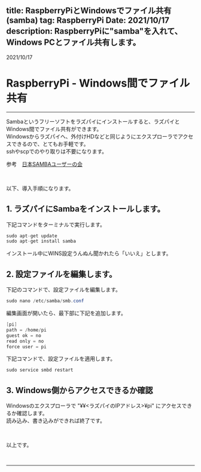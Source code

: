 title: RaspberryPiとWindowsでファイル共有(samba)
tag: RaspberryPi
Date: 2021/10/17
description: RaspberryPiに"samba"を入れて、Windows PCとファイル共有します。
---

2021/10/17
# RaspberryPi - Windows間でファイル共有

---

Sambaというフリーソフトをラズパイにインストールすると、ラズパイとWindows間でファイル共有ができます。  
Windowsからラズパイへ、外付けHDなどと同じようにエクスプローラでアクセスできるので、とてもお手軽です。  
sshやscpでのやり取りは不要になります。

参考　<span class="link"></span>[日本SAMBAユーザーの会](http://wiki.samba.gr.jp/mediawiki/index.php/%E3%83%A1%E3%82%A4%E3%83%B3%E3%83%9A%E3%83%BC%E3%82%B8)

<br>

以下、導入手順になります。

## 1. ラズパイにSambaをインストールします。

下記コマンドをターミナルで実行します。
```C#
sudo apt-get update
sudo apt-get install samba
```

インストール中にWINS設定うんぬん聞かれたら「いいえ」とします。


## 2. 設定ファイルを編集します。

下記のコマンドで、設定ファイルを編集します。
```C#
sudo nano /etc/samba/smb.conf
```

編集画面が開いたら、最下部に下記を追加します。  

```C#
[pi]  
path = /home/pi  
guest ok = no  
read only = no  
force user = pi  
```

下記コマンドで、設定ファイルを適用します。

```C#
sudo service smbd restart
```


## 3. Windows側からアクセスできるか確認

Windowsのエクスプローラで "&yen;&yen;<ラズパイのIPアドレス>&yen;pi" にアクセスできるか確認します。  
読み込み、書き込みができれば終了です。



<br>

以上です。

<br>

---